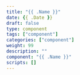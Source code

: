 ```yaml
---
title: "{{ .Name }}"
date: {{ .Date }}
draft: false
type: component
tags: ["component"]
categories: ["component"]
weight: 99
description: ""
component: "{{ .Name }}"
scripts: []
---
```


